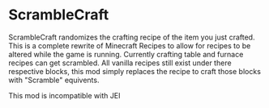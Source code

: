 # ScrambleCraft
ScrambleCraft randomizes the crafting recipe of the item you just crafted. This is a complete rewrite of Minecraft Recipes to allow for recipes to be altered while the game is running. Currently crafting table and furnace recipes can get scrambled.
All vanilla recipes still exist under there respective blocks, this mod simply replaces the recipe to craft those blocks with "Scramble" equivents.

This mod is incompatible with JEI


